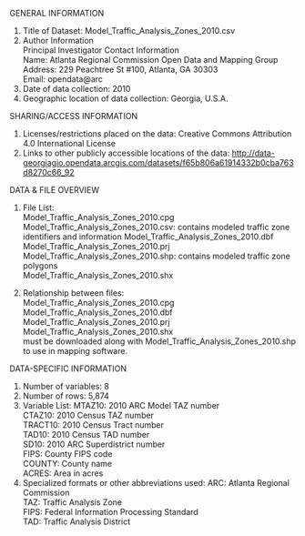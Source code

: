 GENERAL INFORMATION

1. Title of Dataset: Model_Traffic_Analysis_Zones_2010.csv
2. Author Information  
Principal Investigator Contact Information  
Name: Atlanta Regional Commission Open Data and Mapping Group  
Address: 229 Peachtree St #100, Atlanta, GA 30303  
Email: opendata@arc  
3. Date of data collection: 2010
4. Geographic location of data collection: Georgia, U.S.A. 

SHARING/ACCESS INFORMATION

1. Licenses/restrictions placed on the data: Creative Commons Attribution 4.0 International License
2. Links to other publicly accessible locations of the data: http://data-georgiagio.opendata.arcgis.com/datasets/f65b806a61914332b0cba763d8270c66_92

DATA & FILE OVERVIEW

1. File List:  
Model_Traffic_Analysis_Zones_2010.cpg  
Model_Traffic_Analysis_Zones_2010.csv: contains modeled traffic zone identifiers and information
Model_Traffic_Analysis_Zones_2010.dbf  
Model_Traffic_Analysis_Zones_2010.prj  
Model_Traffic_Analysis_Zones_2010.shp: contains modeled traffic zone polygons  
Model_Traffic_Analysis_Zones_2010.shx  

2. Relationship between files:  
Model_Traffic_Analysis_Zones_2010.cpg  
Model_Traffic_Analysis_Zones_2010.dbf  
Model_Traffic_Analysis_Zones_2010.prj  
Model_Traffic_Analysis_Zones_2010.shx  
must be downloaded along with Model_Traffic_Analysis_Zones_2010.shp to use in mapping software.  

DATA-SPECIFIC INFORMATION

1. Number of variables: 8  
2. Number of rows: 5,874  
3. Variable List: 
MTAZ10: 2010 ARC Model TAZ number  
CTAZ10: 2010 Census TAZ number  
TRACT10: 2010 Census Tract number  
TAD10: 2010 Census TAD number  
SD10: 2010 ARC Superdistrict number  
FIPS: County FIPS code  
COUNTY: County name  
ACRES: Area in acres  
4. Specialized formats or other abbreviations used:
ARC: Atlanta Regional Commission  
TAZ: Traffic Analysis Zone  
FIPS: Federal Information Processing Standard  
TAD: Traffic Analysis District  


